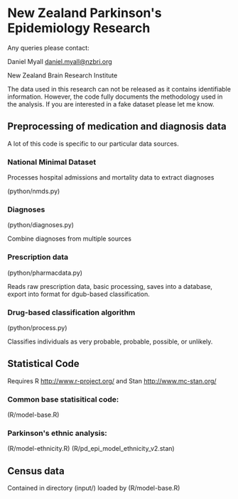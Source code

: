 # New Zealand Parkinson's Epidemiology Research

Any queries please contact:

Daniel Myall <daniel.myall@nzbri.org>

New Zealand Brain Research Institute

The data used in this research can not be released as it contains identifiable information. However, the code fully documents the methodology used in the analysis. If you are interested in a fake dataset please let me know.

## Preprocessing of medication and diagnosis data

A lot of this code is specific to our particular data sources.

### National Minimal Dataset

Processes hospital admissions and mortality data to extract diagnoses

(python/nmds.py)

### Diagnoses

(python/diagnoses.py)

Combine diagnoses from multiple sources

### Prescription data

(python/pharmacdata.py)

Reads raw prescription data, basic processing, saves into a database, export into format for dgub-based classification.

### Drug-based classification algorithm

(python/process.py)

Classifies individuals as very probable, probable, possible, or unlikely.


## Statistical Code

Requires R http://www.r-project.org/ and Stan http://www.mc-stan.org/

### Common base statisitical code:

(R/model-base.R)

### Parkinson's ethnic analysis:

(R/model-ethnicity.R)
(R/pd_epi_model_ethnicity_v2.stan)

## Census data

Contained in directory (input/) loaded by (R/model-base.R)
